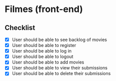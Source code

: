 # Filmes (front-end)

## Checklist

- [x] User should be able to see backlog of movies
- [x] User should be able to register
- [x] User should be able to log in
- [x] User should be able to logout
- [x] User should be able to add movies
- [x] User should be able to view their submissions
- [x] User should be able to delete their submissions
